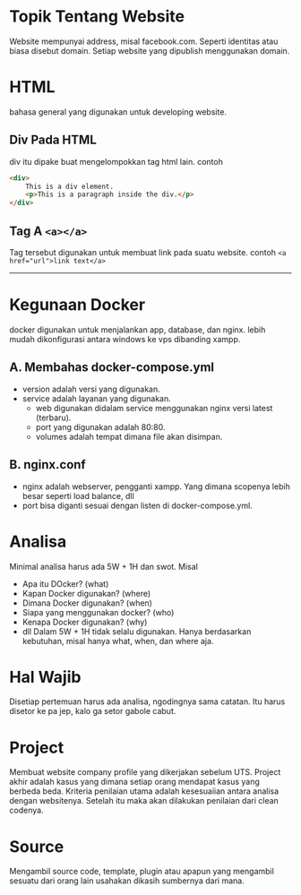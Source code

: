 # Topik Tentang Website

Website mempunyai address, misal facebook.com. Seperti identitas atau biasa disebut domain. Setiap website yang dipublish menggunakan domain.

# HTML

bahasa general yang digunakan untuk developing website.

## Div Pada HTML

div itu dipake buat mengelompokkan tag html lain. contoh
```html
<div>
    This is a div element.
    <p>This is a paragraph inside the div.</p>
</div>
```

## Tag A `<a></a>`

Tag tersebut digunakan untuk membuat link pada suatu website. contoh `<a href="url">link text</a>`

---

# Kegunaan Docker

docker digunakan untuk menjalankan app, database, dan nginx. lebih mudah dikonfigurasi antara windows ke vps dibanding xampp. 

## A. Membahas docker-compose.yml
- version adalah versi yang digunakan. 
- service adalah layanan yang digunakan. 
  - web digunakan didalam service menggunakan nginx versi latest (terbaru). 
  - port yang digunakan adalah 80:80.
  - volumes adalah tempat dimana file akan disimpan.

## B. nginx.conf
- nginx adalah webserver, pengganti xampp. Yang dimana scopenya lebih besar seperti load balance, dll
- port bisa diganti sesuai dengan listen di docker-compose.yml.

# Analisa 

Minimal analisa harus ada 5W + 1H dan swot. Misal
-  Apa itu DOcker? (what)
-  Kapan Docker digunakan? (where)
-  Dimana Docker digunakan? (when)
-  Siapa yang menggunakan docker? (who)
-  Kenapa Docker digunakan? (why)
-  dll
Dalam 5W + 1H tidak selalu digunakan. Hanya berdasarkan kebutuhan, misal hanya what, when, dan where aja.

# Hal Wajib

Disetiap pertemuan harus ada analisa, ngodingnya sama catatan. Itu harus disetor ke pa jep, kalo ga setor gabole cabut.

# Project

Membuat website company profile yang dikerjakan sebelum UTS. Project akhir adalah kasus yang dimana setiap orang mendapat kasus yang berbeda beda. Kriteria penilaian utama adalah kesesuaiian antara analisa dengan websitenya. Setelah itu maka akan dilakukan penilaian dari clean codenya.

# Source

Mengambil source code, template, plugin atau apapun yang mengambil sesuatu dari orang lain usahakan dikasih sumbernya dari mana.
